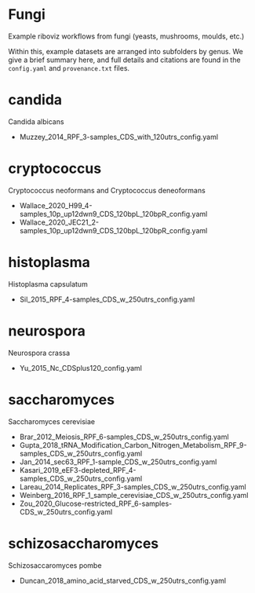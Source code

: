 # Fungi

Example riboviz workflows from fungi (yeasts, mushrooms, moulds, etc.)

Within this, example datasets are arranged into subfolders by genus. We give a brief summary here, and full details and citations are found in the `config.yaml` and `provenance.txt` files.

# candida

Candida albicans

*  Muzzey_2014_RPF_3-samples_CDS_with_120utrs_config.yaml


# cryptococcus

Cryptococcus neoformans and Cryptococcus deneoformans

* Wallace_2020_H99_4-samples_10p_up12dwn9_CDS_120bpL_120bpR_config.yaml
* Wallace_2020_JEC21_2-samples_10p_up12dwn9_CDS_120bpL_120bpR_config.yaml

# histoplasma

Histoplasma capsulatum

* Sil_2015_RPF_4-samples_CDS_w_250utrs_config.yaml

# neurospora

Neurospora crassa

* Yu_2015_Nc_CDSplus120_config.yaml


# saccharomyces

Saccharomyces cerevisiae

* Brar_2012_Meiosis_RPF_6-samples_CDS_w_250utrs_config.yaml
* Gupta_2018_tRNA_Modification_Carbon_Nitrogen_Metabolism_RPF_9-samples_CDS_w_250utrs_config.yaml
* Jan_2014_sec63_RPF_1-sample_CDS_w_250utrs_config.yaml
* Kasari_2019_eEF3-depleted_RPF_4-samples_CDS_w_250utrs_config.yaml
* Lareau_2014_Replicates_RPF_3-samples_CDS_w_250utrs_config.yaml
* Weinberg_2016_RPF_1_sample_cerevisiae_CDS_w_250utrs_config.yaml
* Zou_2020_Glucose-restricted_RPF_6-samples-CDS_w_250utrs_config.yaml


# schizosaccharomyces

Schizosaccaromyces pombe

* Duncan_2018_amino_acid_starved_CDS_w_250utrs_config.yaml
